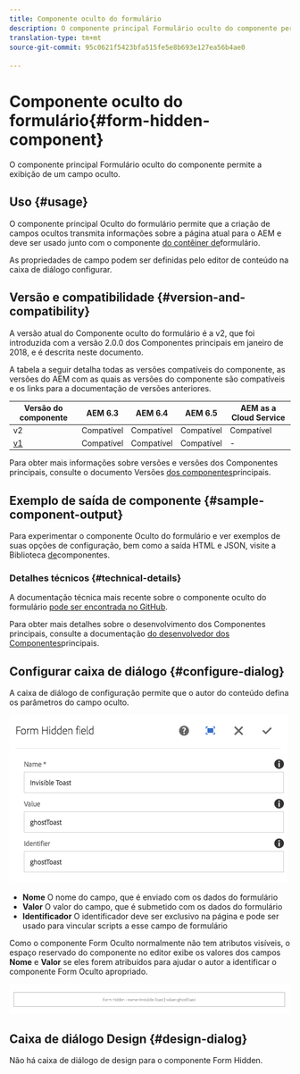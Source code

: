 ```yaml
---
title: Componente oculto do formulário
description: O componente principal Formulário oculto do componente permite a exibição de um campo oculto.
translation-type: tm+mt
source-git-commit: 95c0621f5423bfa515fe5e8b693e127ea56b4ae0

---
```



# Componente oculto do formulário{#form-hidden-component}

O componente principal Formulário oculto do componente permite a exibição de um campo oculto.

## Uso {#usage}

O componente principal Oculto do formulário permite que a criação de campos ocultos transmita informações sobre a página atual para o AEM e deve ser usado junto com o componente [do contêiner de](form-container.md)formulário.

As propriedades de campo podem ser definidas pelo editor de conteúdo na caixa de diálogo [](form-hidden.md)configurar.

## Versão e compatibilidade {#version-and-compatibility}

A versão atual do Componente oculto do formulário é a v2, que foi introduzida com a versão 2.0.0 dos Componentes principais em janeiro de 2018, e é descrita neste documento.

A tabela a seguir detalha todas as versões compatíveis do componente, as versões do AEM com as quais as versões do componente são compatíveis e os links para a documentação de versões anteriores.

| Versão do componente | AEM 6.3 | AEM 6.4 | AEM 6.5 | AEM as a Cloud Service |
|--- |--- |--- |--- |---|
| v2 | Compatível | Compatível | Compatível | Compatível |
| [v1](/help/components/v1/form-hidden-v1.md) | Compatível | Compatível | Compatível | - |

Para obter mais informações sobre versões e versões dos Componentes principais, consulte o documento Versões [dos componentes](/help/versions.md)principais.

## Exemplo de saída de componente {#sample-component-output}

Para experimentar o componente Oculto do formulário e ver exemplos de suas opções de configuração, bem como a saída HTML e JSON, visite a Biblioteca [de](https://adobe.com/go/aem_cmp_library_form_hidden)componentes.

### Detalhes técnicos {#technical-details}

A documentação técnica mais recente sobre o componente oculto do formulário [pode ser encontrada no GitHub](https://adobe.com/go/aem_cmp_tech_form_hidden_v2).

Para obter mais detalhes sobre o desenvolvimento dos Componentes principais, consulte a documentação [do desenvolvedor dos Componentes](/help/developing/overview.md)principais.

## Configurar caixa de diálogo {#configure-dialog}

A caixa de diálogo de configuração permite que o autor do conteúdo defina os parâmetros do campo oculto.

![](/help/assets/chlimage_1-26.png)

* **Nome** O nome do campo, que é enviado com os dados do formulário
* **Valor** O valor do campo, que é submetido com os dados do formulário
* **Identificador** O identificador deve ser exclusivo na página e pode ser usado para vincular scripts a esse campo de formulário

Como o componente Form Oculto normalmente não tem atributos visíveis, o espaço reservado do componente no editor exibe os valores dos campos **Nome** e **Valor** se eles forem atribuídos para ajudar o autor a identificar o componente Form Oculto apropriado.

![](/help/assets/screenshot_2018-10-19at094927.png)

## Caixa de diálogo Design {#design-dialog}

Não há caixa de diálogo de design para o componente Form Hidden.
